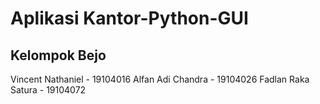 # Aplikasi Kantor-Python-GUI
 
## Kelompok Bejo 
Vincent Nathaniel - 19104016
Alfan Adi Chandra - 19104026
Fadlan Raka Satura - 19104072
#

